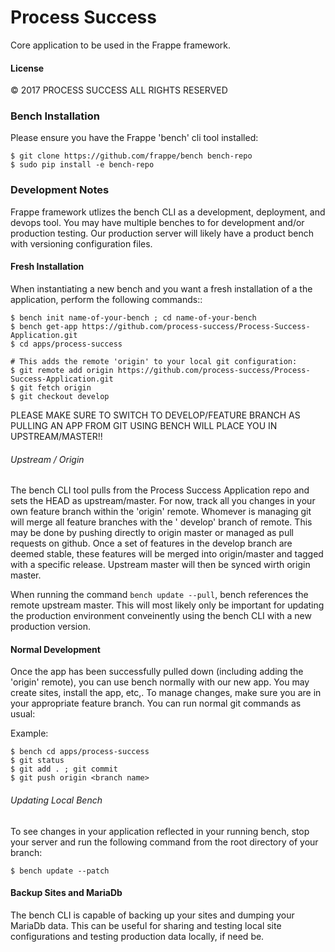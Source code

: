 # Process Success

Core application to be used in the Frappe framework.


#### License

© 2017 PROCESS SUCCESS ALL RIGHTS RESERVED

### Bench Installation
Please ensure you have the Frappe 'bench' cli tool installed:

```
$ git clone https://github.com/frappe/bench bench-repo
$ sudo pip install -e bench-repo
```

### Development Notes

Frappe framework utlizes the bench CLI as a development, deployment, and devops tool. You may have multiple benches to for development and/or production testing. Our production server will likely have a product bench with versioning configuration files.

#### Fresh Installation
When instantiating a new bench and you want a fresh installation of a the application, perform the following commands::

```
$ bench init name-of-your-bench ; cd name-of-your-bench
$ bench get-app https://github.com/process-success/Process-Success-Application.git
$ cd apps/process-success

# This adds the remote 'origin' to your local git configuration:
$ git remote add origin https://github.com/process-success/Process-Success-Application.git
$ git fetch origin
$ git checkout develop
```
PLEASE MAKE SURE TO SWITCH TO DEVELOP/FEATURE BRANCH AS PULLING AN APP FROM GIT USING BENCH WILL PLACE YOU IN UPSTREAM/MASTER!!

###### Upstream / Origin
The bench CLI tool pulls from the Process Success Application repo and sets the HEAD as upstream/master. For now, track all you changes in your own feature branch within the 'origin' remote. Whomever is managing git will merge all feature branches with the '
develop' branch of remote. This may be done by pushing directly to origin master or managed as pull requests on github. Once a set of features in the develop branch are deemed stable, these features will be merged into origin/master and tagged with a specific release. Upstream master will then be synced wirth origin master.  

When running the command `bench update --pull`, bench references the remote upstream master. This will most likely only be important for updating the production environment conveinently using the bench CLI with a new production version.

#### Normal Development
Once the app has been successfully pulled down (including adding the 'origin' remote), you can use bench normally with our new app. You may create sites, install the app, etc,. To manage changes, make sure you are in your appropriate feature branch. You can run normal git commands as usual:

Example:
```
$ bench cd apps/process-success
$ git status
$ git add . ; git commit
$ git push origin <branch name>
```

###### Updating Local Bench
To see changes in your application reflected in your running bench, stop your server and run the following command from the root directory of your branch:

```
$ bench update --patch
```

#### Backup Sites and MariaDb

The bench CLI is capable of backing up your sites and dumping your MariaDb data. This can be useful for sharing and testing local site configurations and testing production data locally, if need be.

